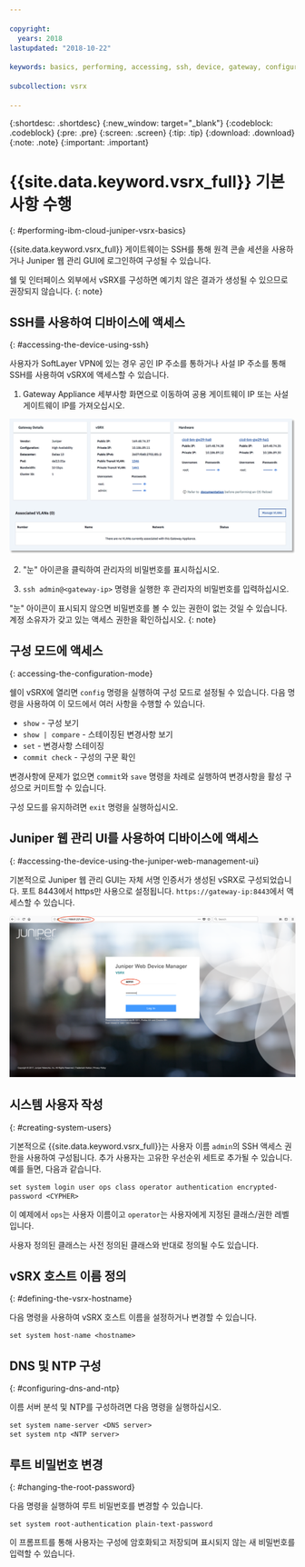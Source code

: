 ```yaml
---

copyright:
  years: 2018
lastupdated: "2018-10-22"

keywords: basics, performing, accessing, ssh, device, gateway, configuration, mode, juniper, ui, dns, htp, password

subcollection: vsrx

---
```


{:shortdesc: .shortdesc}
{:new_window: target="_blank"}
{:codeblock: .codeblock}
{:pre: .pre}
{:screen: .screen}
{:tip: .tip}
{:download: .download}
{:note: .note}
{:important: .important}

# {{site.data.keyword.vsrx_full}} 기본사항 수행
{: #performing-ibm-cloud-juniper-vsrx-basics}

{{site.data.keyword.vsrx_full}} 게이트웨이는 SSH를 통해 원격 콘솔 세션을 사용하거나 Juniper 웹 관리 GUI에 로그인하여 구성될 수 있습니다.

쉘 및 인터페이스 외부에서 vSRX를 구성하면 예기치 않은 결과가 생성될 수 있으므로 권장되지 않습니다.
{: note}

## SSH를 사용하여 디바이스에 액세스
{: #accessing-the-device-using-ssh}

사용자가 SoftLayer VPN에 있는 경우 공인 IP 주소를 통하거나 사설 IP 주소를 통해 SSH를 사용하여 vSRX에 액세스할 수 있습니다.

1. Gateway Appliance 세부사항 화면으로 이동하여 공용 게이트웨이 IP 또는 사설 게이트웨이 IP를 가져오십시오.

  <img src="images/gw-sa-details.png" alt="그림" style="width: 700px;"/>

2. "눈" 아이콘을 클릭하여 관리자의 비밀번호를 표시하십시오.

3. `ssh admin@<gateway-ip>` 명령을 실행한 후 관리자의 비밀번호를 입력하십시오.

"눈" 아이콘이 표시되지 않으면 비밀번호를 볼 수 있는 권한이 없는 것일 수 있습니다. 계정 소유자가 갖고 있는 액세스 권한을 확인하십시오.
{: note}

## 구성 모드에 액세스
{: accessing-the-configuration-mode}

쉘이 vSRX에 열리면 `config` 명령을 실행하여 구성 모드로 설정될 수 있습니다. 다음 명령을 사용하여 이 모드에서 여러 사항을 수행할 수 있습니다.

* `show` - 구성 보기  
* `show | compare` - 스테이징된 변경사항 보기
* `set` - 변경사항 스테이징
* `commit check` - 구성의 구문 확인

변경사항에 문제가 없으면 `commit`와 `save` 명령을 차례로 실행하여 변경사항을 활성 구성으로 커미트할 수 있습니다.  

구성 모드를 유지하려면 `exit` 명령을 실행하십시오.

## Juniper 웹 관리 UI를 사용하여 디바이스에 액세스
{: #accessing-the-device-using-the-juniper-web-management-ui}

기본적으로 Juniper 웹 관리 GUI는 자체 서명 인증서가 생성된 vSRX로 구성되었습니다. 포트 8443에서 https만 사용으로 설정됩니다. `https://gateway-ip:8443`에서 액세스할 수 있습니다.

![Gateway Appliance HA 세부사항](images/vSRX-webui.png)

## 시스템 사용자 작성
{: #creating-system-users}

기본적으로 {{site.data.keyword.vsrx_full}}는 사용자 이름 `admin`의 SSH 액세스 권한을 사용하여 구성됩니다. 추가 사용자는 고유한 우선순위 세트로 추가될 수 있습니다. 예를 들면, 다음과 같습니다.

```
set system login user ops class operator authentication encrypted-password <CYPHER>
```

이 예제에서 `ops`는 사용자 이름이고 `operator`는 사용자에게 지정된 클래스/권한 레벨입니다.

사용자 정의된 클래스는 사전 정의된 클래스와 반대로 정의될 수도 있습니다.

## vSRX 호스트 이름 정의
{: #defining-the-vsrx-hostname}

다음 명령을 사용하여 vSRX 호스트 이름을 설정하거나 변경할 수 있습니다.

```
set system host-name <hostname>
```

## DNS 및 NTP 구성
{: #configuring-dns-and-ntp}

이름 서버 분석 및 NTP를 구성하려면 다음 명령을 실행하십시오.

```
set system name-server <DNS server>
set system ntp <NTP server>
```

## 루트 비밀번호 변경
{: #changing-the-root-password}

다음 명령을 실행하여 루트 비밀번호를 변경할 수 있습니다.

```
set system root-authentication plain-text-password
```

이 프롬프트를 통해 사용자는 구성에 암호화되고 저장되며 표시되지 않는 새 비밀번호를 입력할 수 있습니다.
